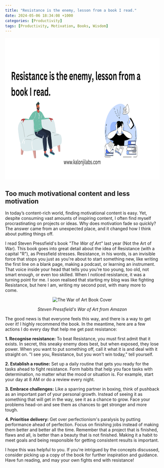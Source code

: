 ```yaml
---
title: "Resistance is the enemy, lesson from a book I read."
date: 2024-05-06 18:34:08 +1000
categories: [Productivity]
tags: [Productivity, Motivation, Books, Wisdom]
---
```


<img src="/assets/img/blogs/Resistance.png" alt="Blog Banner" width="1200" height="463">


## Too much motivational content and less motivation

In today’s content-rich world, finding motivational content is easy. Yet, despite consuming vast amounts of inspiring content, I often find myself procrastinating on projects or ideas. Why does motivation fade so quickly? The answer came from an unexpected place, and it changed how I think about putting things off.

I read Steven Pressfield's book *"The War of Art"* last year (Not the Art of War). This book goes into great detail about the idea of Resistance (with a capital "R"), as Pressfield stresses. Resistance, in his words, is an invisible force that stops you just as you're about to start something new, like writing the first line on a blank page, making a podcast, or learning an instrument. That voice inside your head that tells you you're too young, too old, not smart enough, or even too skilled. When I noticed resistance, it was a turning point for me. I soon realised that starting my blog was like fighting Resistance, but here I am, writing my second post, with many more to come.

<div style="text-align:center;">
  <img src="https://m.media-amazon.com/images/I/41WrIQaCTBL._SY466_.jpg" alt="The War of Art Book Cover">
  <p style="font-style:italic;">Steven Pressfield's War of Art from Amazon</p>
</div>


The good news is that everyone feels this way, and there is a way to get over it! I highly recommend the book. In the meantime, here are a few actions I do every day that help me get past resistance:

**1. Recognise resistance:**
To beat Resistance, you must first admit that it exists. In secret, this sneaky enemy does best, but when exposed, they lose power. When you want to put something off, call it what it is and deal with it straight on. "I see you, Resistance, but you won't win today," tell yourself.

**2. Establish a routine:**
Set up a daily routine that gets you ready for the tasks ahead to fight resistance. Form habits that help you face tasks with determination, no matter what the mood or situation is. For example, start your day at 8 AM or do a review every night.

**3. Embrace challenges:**
Like a sparring partner in boxing, think of pushback as an important part of your personal growth. Instead of seeing it as something that will get in the way, see it as a chance to grow. Face your problems head-on and see them as chances to get stronger and more tough.

**4. Prioritise delivery:**
Get over perfectionism's paralysis by putting performance ahead of perfection. Focus on finishing jobs instead of making them better and better all the time. Remember that a project that is finished, flaws and all, is better than a beauty that is not finished. Making it a habit to meet goals and being responsible for getting consistent results is important.

I hope this was helpful to you. If you're intrigued by the concepts discussed, consider picking up a copy of the book for further inspiration and guidance. Have fun reading, and may your own fights end with resistance!





